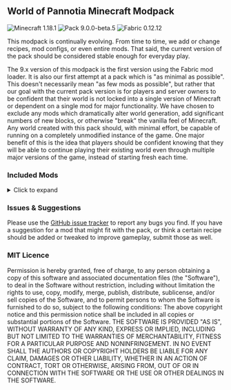## World of Pannotia Minecraft Modpack

![Minecraft 1.18.1](https://img.shields.io/badge/Minecraft-1.18.1-3a6.svg?style=flat-square)
![Pack 9.0.0-beta.5](https://img.shields.io/badge/Pack-9.0.0--beta.5-blue.svg?style=flat-square)
![Fabric 0.12.12](https://img.shields.io/badge/Fabric-0.12.12-c39.svg?style=flat-square)

This modpack is continually evolving. From time to time, we add or change recipes, mod configs, or even entire mods.
That said, the current version of the pack should be considered stable enough for everyday play.

The 9.x version of this modpack is the first version using the Fabric mod loader. It is also our
first attempt at a pack which is "as minimal as possible". This doesn't necessarily mean "as few
mods as possible", but rather that our goal with the current pack version is for players and server
owners to be confident that their world is not locked into a single version of Minecraft or
dependent on a single mod for major functionality. We have chosen to exclude any mods which
dramatically alter world generation, add significant numbers of new blocks, or otherwise "break" the
vanilla feel of Minecraft. Any world created with this pack should, with minimal effort, be capable
of running on a completely unmodified instance of the game. One major benefit of this is the idea
that players should be confident knowing that they will be able to continue playing their existing
world even through multiple major versions of the game, instead of starting fresh each time.

### Included Mods

<details>
    <summary>Click to expand</summary>
    <ul>
        <li><a href="https://www.curseforge.com/minecraft/mc-mods/additional-bars-fabric">Additional Bars [Fabric] (by Gamma1772)</a></li>
        <li><a href="https://www.curseforge.com/minecraft/mc-mods/advanced-netherite-fabric">Advanced Netherite [Fabric] (by AutovwLive)</a></li>
        <li><a href="https://www.curseforge.com/minecraft/mc-mods/advancement-screenshot-fabric">Advancement Screenshot (Fabric) (by Serilum)</a></li>
        <li><a href="https://www.curseforge.com/minecraft/mc-mods/advancementinfo">AdvancementInfo (by Giselbaer)</a></li>
        <li><a href="https://www.curseforge.com/minecraft/mc-mods/alivent-messenger">Aliven't Messenger (by A11v1r15)</a></li>
        <li><a href="https://www.curseforge.com/minecraft/mc-mods/all-arrows-infinity-fix">All Arrows Infinity Fix (by Jackbusters1)</a></li>
        <li><a href="https://www.curseforge.com/minecraft/mc-mods/animatica">Animatica (by FoundationGames)</a></li>
        <li><a href="https://www.curseforge.com/minecraft/mc-mods/antighost">AntiGhost (by Giselbaer)</a></li>
        <li><a href="https://www.curseforge.com/minecraft/mc-mods/appleskin">AppleSkin (by squeek502)</a></li>
        <li><a href="https://www.curseforge.com/minecraft/mc-mods/architectury-fabric">Architectury API (Fabric) (by shedaniel)</a></li>
        <li><a href="https://www.curseforge.com/minecraft/mc-mods/armored-elytra">Armored Elytra (by MrMelon54)</a></li>
        <li><a href="https://www.curseforge.com/minecraft/mc-mods/auto-third-person">Auto Third Person (by quat1024)</a></li>
        <li><a href="https://www.curseforge.com/minecraft/mc-mods/balm-fabric">Balm (Fabric Edition) (by BlayTheNinth)</a></li>
        <li><a href="https://www.curseforge.com/minecraft/mc-mods/better-beacon-placement-fabric">Better Beacon Placement (Fabric) (by Serilum)</a></li>
        <li><a href="https://www.curseforge.com/minecraft/mc-mods/better-beacon">Better Beacon / Conduit (by sfort__)</a></li>
        <li><a href="https://www.curseforge.com/minecraft/mc-mods/better-conduit-placement-fabric">Better Conduit Placement (Fabric) (by Serilum)</a></li>
        <li><a href="https://www.curseforge.com/minecraft/mc-mods/better-mount-hud">Better Mount HUD (by Lortseam_)</a></li>
        <li><a href="https://www.curseforge.com/minecraft/mc-mods/better-spawner-control-fabric">Better Spawner Control (Fabric) (by Serilum)</a></li>
        <li><a href="https://www.curseforge.com/minecraft/mc-mods/better-than-mending">Better Than Mending (by legobmw99)</a></li>
        <li><a href="https://www.curseforge.com/minecraft/mc-mods/betterf3">BetterF3 (by cominixo)</a></li>
        <li><a href="https://www.curseforge.com/minecraft/mc-mods/borderless-mining">Borderless Mining (by comp500)</a></li>
        <li><a href="https://www.curseforge.com/minecraft/mc-mods/carpet">Carpet (by gnembon)</a></li>
        <li><a href="https://www.curseforge.com/minecraft/mc-mods/carpet-extra">Carpet Extra (by gnembon)</a></li>
        <li><a href="https://www.curseforge.com/minecraft/mc-mods/cauldron-dyeing">Cauldron Dyeing (by TibiNonEst)</a></li>
        <li><a href="https://www.curseforge.com/minecraft/mc-mods/charcoalplus">Charcoal+ [Fabric] (by Apis035)</a></li>
        <li><a href="https://www.curseforge.com/minecraft/mc-mods/chat-up">Chat Up! (by gnembon)</a></li>
        <li><a href="https://www.curseforge.com/minecraft/mc-mods/cherished-worlds-fabric">Cherished Worlds (Fabric) (by TheIllusiveC4)</a></li>
        <li><a href="https://www.curseforge.com/minecraft/mc-mods/cit-resewn">CIT Resewn (by SHsuperCM)</a></li>
        <li><a href="https://www.curseforge.com/minecraft/mc-mods/cleancut">CleanCut (by Rongmario)</a></li>
        <li><a href="https://www.curseforge.com/minecraft/mc-mods/cloth-api">Cloth API (Fabric) (by shedaniel)</a></li>
        <li><a href="https://www.curseforge.com/minecraft/mc-mods/cloth-config">Cloth Config API (Fabric) (by shedaniel)</a></li>
        <li><a href="https://www.curseforge.com/minecraft/mc-mods/clumps">Clumps (by Jaredlll08)</a></li>
        <li><a href="https://www.curseforge.com/minecraft/mc-mods/collective-fabric">Collective (Fabric) (by Serilum)</a></li>
        <li><a href="https://www.curseforge.com/minecraft/mc-mods/colormatic">Colormatic (by kwertiTheCats)</a></li>
        <li><a href="https://www.curseforge.com/minecraft/mc-mods/completeconfig">CompleteConfig (by Lortseam_)</a></li>
        <li><a href="https://www.curseforge.com/minecraft/mc-mods/concrete-conversion">Concrete Conversion (by mrp_v2)</a></li>
        <li><a href="https://www.curseforge.com/minecraft/mc-mods/companion-fabric">Companion 🐕 (Fabric) (by Snownee__)</a></li>
        <li><a href="https://www.curseforge.com/minecraft/mc-mods/continuity">Continuity (by Pepper_Bell)</a></li>
        <li><a href="https://www.curseforge.com/minecraft/mc-mods/crafting-tweaks-fabric">Crafting Tweaks (Fabric Edition) (by BlayTheNinth)</a></li>
        <li><a href="https://www.curseforge.com/minecraft/mc-mods/crawl">Crawl (Fabric) (by fewizz_)</a></li>
        <li><a href="https://www.curseforge.com/minecraft/mc-mods/crying-portals-fabric">Crying Portals (Fabric) (by Serilum)</a></li>
        <li><a href="https://www.curseforge.com/minecraft/mc-mods/custom-entity-models-cem">Custom Entity Models (CEM) (by dorianpb)</a></li>
        <li><a href="https://www.curseforge.com/minecraft/mc-mods/cycle-paintings-fabric">Cycle Paintings (Fabric) (by Serilum)</a></li>
        <li><a href="https://www.curseforge.com/minecraft/mc-mods/dark-paintings">Dark Paintings (by DarkhaxDev)</a></li>
        <li><a href="https://www.curseforge.com/minecraft/mc-mods/death-backup-fabric">Death Backup (Fabric) (by Serilum)</a></li>
        <li><a href="https://www.curseforge.com/minecraft/mc-mods/deepslate-instamine">Deepslate Instamine - Fabric/Forge (by nicguzzo)</a></li>
        <li><a href="https://www.curseforge.com/minecraft/mc-mods/diggus-maximus">Diggus Maximus (by Kyrptonaught)</a></li>
        <li><a href="https://www.curseforge.com/minecraft/mc-mods/discontinuous-beacon-beams">Discontinuous Beacon Beams (by supersaiyansubtlety)</a></li>
        <li><a href="https://www.curseforge.com/minecraft/mc-mods/dismount-entity-fabric">Dismount Entity (Fabric) (by Serilum)</a></li>
        <li><a href="https://www.curseforge.com/minecraft/mc-mods/double-doors-fabric">Double Doors (Fabric) (by Serilum)</a></li>
        <li><a href="https://www.curseforge.com/minecraft/mc-mods/dynamic-fps">Dynamic FPS (by juliand665)</a></li>
        <li><a href="https://www.curseforge.com/minecraft/mc-mods/easy-magic-fabric">Easy Magic (Fabric) (by Fuzs_)</a></li>
        <li><a href="https://www.curseforge.com/minecraft/mc-mods/edibles-fabric">Edibles (Fabric) (by Serilum)</a></li>
        <li><a href="https://www.curseforge.com/minecraft/mc-mods/effective">Effective 💦 (by doctor4t)</a></li>
        <li><a href="https://www.curseforge.com/minecraft/mc-mods/effectsleft-fabric">EffectsLeft (Fabric/Quilt) (by CoolSimulations)</a></li>
        <li><a href="https://www.curseforge.com/minecraft/mc-mods/enchantment-descriptions">Enchantment Descriptions (by DarkhaxDev)</a></li>
        <li><a href="https://www.curseforge.com/minecraft/mc-mods/enhanced-block-entities">Enhanced Block Entities (by FoundationGames)</a></li>
        <li><a href="https://www.curseforge.com/minecraft/mc-mods/entityculling">Entity Culling Fabric/Forge (by tr9zw)</a></li>
        <li><a href="https://www.curseforge.com/minecraft/mc-mods/extended-bone-meal-fabric">Extended Bone Meal (Fabric) (by Serilum)</a></li>
        <li><a href="https://www.curseforge.com/minecraft/mc-mods/extreme-sound-muffler-fabric-official">Extreme Sound Muffler (Fabric) Official (by LeoBeliik)</a></li>
        <li><a href="https://www.curseforge.com/minecraft/mc-mods/fabric-api">Fabric API (by modmuss50)</a></li>
        <li><a href="https://www.curseforge.com/minecraft/mc-mods/capes">Fabric Capes (by VictorKohler)</a></li>
        <li><a href="https://www.curseforge.com/minecraft/mc-mods/fabric-language-kotlin">Fabric Language Kotlin (by modmuss50)</a></li>
        <li><a href="https://www.curseforge.com/minecraft/mc-mods/fabrishot">Fabrishot (by ramidzkh)</a></li>
        <li><a href="https://www.curseforge.com/minecraft/mc-mods/fastopenlinksandfolders">FastOpenLinksAndFolders (by altrisi)</a></li>
        <li><a href="https://www.curseforge.com/minecraft/mc-mods/feature-nbt-deadlock-be-gone">Feature NBT Deadlock Be Gone (by telepathicgrunt)</a></li>
        <li><a href="https://www.curseforge.com/minecraft/mc-mods/ferritecore-fabric">FerriteCore (Fabric) (by malte0811)</a></li>
        <li><a href="https://www.curseforge.com/minecraft/mc-mods/fire-spread-tweaks-fabric">Fire Spread Tweaks (Fabric) (by Serilum)</a></li>
        <li><a href="https://www.curseforge.com/minecraft/mc-mods/fix-experience-bug">Fix Experience Bug (by MacTso)</a></li>
        <li><a href="https://www.curseforge.com/minecraft/mc-mods/forge-config-api-port-fabric">Forge Config API Port [Fabric] (by Fuzs_)</a></li>
        <li><a href="https://www.curseforge.com/minecraft/mc-mods/gamma-utils">Gamma Utils (by Sjouwer)</a></li>
        <li><a href="https://www.curseforge.com/minecraft/mc-mods/grass-seeds-fabric">Grass Seeds (Fabric) (by Serilum)</a></li>
        <li><a href="https://www.curseforge.com/minecraft/mc-mods/grind-enchantments">Grind Enchantments (by mschae23)</a></li>
        <li><a href="https://www.curseforge.com/minecraft/mc-mods/hand-over-your-items-fabric">Hand Over Your Items (Fabric) (by Serilum)</a></li>
        <li><a href="https://www.curseforge.com/minecraft/mc-mods/horsestatsvanilla">Horst Stats Vanilla (Fabric) (by TeaJ4y)</a></li>
        <li><a href="https://www.curseforge.com/minecraft/mc-mods/ice-prevents-crop-growth-fabric">Ice Prevents Crop Growth (Fabric) (by Serilum)</a></li>
        <li><a href="https://www.curseforge.com/minecraft/mc-mods/improved-hoes">Improved Hoes (by Furgle)</a></li>
        <li><a href="https://www.curseforge.com/minecraft/mc-mods/infinite-trading-fabric">Infinite Trading (Fabric) (by Serilum)</a></li>
        <li><a href="https://www.curseforge.com/minecraft/mc-mods/inventory-profiles-next">Inventory Profiles Next (by mirinimi)</a></li>
        <li><a href="https://www.curseforge.com/minecraft/mc-mods/inventory-totem-fabric">Inventory Totem (Fabric) (by Serilum)</a></li>
        <li><a href="https://www.curseforge.com/minecraft/mc-mods/item-model-fix">Item Model Fix (Fabric) (by Pepper_Bell)</a></li>
        <li><a href="https://www.curseforge.com/minecraft/mc-mods/item-scroller">Item Scroller (by masady)</a></li>
        <li><a href="https://www.curseforge.com/minecraft/mc-mods/just-enough-keys-fabric">Just Enough Keys [JEK] [Fabric] (by starmun)</a></li>
        <li><a href="https://www.curseforge.com/minecraft/mc-mods/just-player-heads-fabric">Just Player Heads (Fabric) (by Serilum)</a></li>
        <li><a href="https://www.curseforge.com/minecraft/mc-mods/keep-my-soil-tilled-fabric">Keep My Soil Tilled (Fabric) (by Serilum)</a></li>
        <li><a href="https://www.curseforge.com/minecraft/mc-mods/keepheadnames">Keep Head Names (Fabric/Forge) (by Fourmisain)</a></li>
        <li><a href="https://www.curseforge.com/minecraft/mc-mods/kelp-fertilizer-fabric">Kelp Fertilizer (Fabric) (by Serilum)</a></li>
        <li><a href="https://www.curseforge.com/minecraft/mc-mods/lambdabettergrass">LambdaBetterGrass (by LambdAurora)</a></li>
        <li><a href="https://www.curseforge.com/minecraft/mc-mods/lambdynamiclights">LambDynamicLights (by LambdAurora)</a></li>
        <li><a href="https://www.curseforge.com/minecraft/mc-mods/language-reload">Language Reload (by Jerozgen)</a></li>
        <li><a href="https://www.curseforge.com/minecraft/mc-mods/lazydfu">LazyDFU (by tuxed)</a></li>
        <li><a href="https://www.curseforge.com/minecraft/mc-mods/lenient-stack-size">Lenient Stack Size (by zoeytheegoist)</a></li>
        <li><a href="https://www.curseforge.com/minecraft/mc-mods/light-overlay">Light Overlay (Rift/Forge/Fabric) (by shedaniel)</a></li>
        <li><a href="https://www.curseforge.com/minecraft/mc-mods/litematica">Litematica (by masady)</a></li>
        <li><a href="https://www.curseforge.com/minecraft/mc-mods/lithium">Lithium (by jellysquid3_)</a></li>
        <li><a href="https://www.curseforge.com/minecraft/mc-mods/malilib">MaLiLib (by masady)</a></li>
        <li><a href="https://www.curseforge.com/minecraft/mc-mods/mo-structures">Mo' Structures (Fabric) (by ffrannny)</a></li>
        <li><a href="https://www.curseforge.com/minecraft/mc-mods/modmenu">Mod Menu (by ProspectorDev)</a></li>
        <li><a href="https://www.curseforge.com/minecraft/mc-mods/more-villagers-fabric">More Vilalgers [Fabric] (by SameDifferent)</a></li>
        <li><a href="https://www.curseforge.com/minecraft/mc-mods/nbt-crafting">Nbt Crafting (Fabric) (by Siphalor)</a></li>
        <li><a href="https://www.curseforge.com/minecraft/mc-mods/no-enchant-cap">No Enchant Cap (by AmyMialee)</a></li>
        <li><a href="https://www.curseforge.com/minecraft/mc-mods/no-fade">No Fade (by UltimateBoomer)</a></li>
        <li><a href="https://www.curseforge.com/minecraft/mc-mods/no-null-processors">No Null Processors (by telepathicgrunt)</a></li>
        <li><a href="https://www.curseforge.com/minecraft/mc-mods/no-telemetry">No Telemetry (by kb1000)</a></li>
        <li><a href="https://www.curseforge.com/minecraft/mc-mods/norecipebook-fabric">No Recipe Book (Fabric) (by Gray_ray)</a></li>
        <li><a href="https://www.curseforge.com/minecraft/mc-mods/not-enough-crashes">Not Enough Crashes (Fabric) (by NatanFudge)</a></li>
        <li><a href="https://www.curseforge.com/minecraft/mc-mods/now-playing">Now Playing (by AppleTheGold)</a></li>
        <li><a href="https://www.curseforge.com/minecraft/mc-mods/open-loader">Open Loader (by DarkhaxDev)</a></li>
        <li><a href="https://www.curseforge.com/minecraft/mc-mods/pannotias-parcels">Pannotia's Parcels (by chimericdream)</a></li>
        <li><a href="https://www.curseforge.com/minecraft/mc-mods/patchouli-fabric">Patchouli (Fabric) (by williewillus)</a></li>
        <li><a href="https://www.curseforge.com/minecraft/mc-mods/pet-transfer">Pet Transfer (by emirik0l)</a></li>
        <li><a href="https://www.curseforge.com/minecraft/mc-mods/pretty-beaches-fabric">Pretty Beaches (Fabric) (by BlayTheNinth)</a></li>
        <li><a href="https://www.curseforge.com/minecraft/mc-mods/puzzles-lib-fabric">Puzzles Lib [Fabric] (by Fuzs_)</a></li>
        <li><a href="https://www.curseforge.com/minecraft/mc-mods/quick-paths-fabric">Quick Paths (Fabric) (by Serilum)</a></li>
        <li><a href="https://www.curseforge.com/minecraft/mc-mods/rain-be-gone-ritual-fabric">Rain Be Gone Ritual (Fabric) (by Serilum)</a></li>
        <li><a href="https://www.curseforge.com/minecraft/mc-mods/random-bone-meal-flowers-fabric">Random Bone Meal Flowers (Fabric) (by Serilum)</a></li>
        <li><a href="https://www.curseforge.com/minecraft/mc-mods/randomblockplacement">RandomBlockPlacement (by Giselbaer)</a></li>
        <li><a href="https://www.curseforge.com/minecraft/mc-mods/repurposed-structures-fabric">Repurposed Structures (Fabric) (by telepathicgrunt)</a></li>
        <li><a href="https://www.curseforge.com/minecraft/mc-mods/roughly-enough-items">Roughly Enough Items Fabric (REI) (by shedaniel)</a></li>
        <li><a href="https://www.curseforge.com/minecraft/mc-mods/scaffolding-drops-nearby-fabric">Scaffolding Drops Nearby (Fabric) (by Serilum)</a></li>
        <li><a href="https://www.curseforge.com/minecraft/mc-mods/sheep-consistency">Sheep Consistency (by IMS21)</a></li>
        <li><a href="https://www.curseforge.com/minecraft/mc-mods/silkspawners">SilkSpawners (by LordDeatHunter)</a></li>
        <li><a href="https://www.curseforge.com/minecraft/mc-mods/simple-measuring">Simple Measuring (by MrTurtle2005)</a></li>
        <li><a href="https://www.curseforge.com/minecraft/mc-mods/slight-gui-modifications">'Slight' Gui Modifications (by shedaniel)</a></li>
        <li><a href="https://www.curseforge.com/minecraft/mc-mods/smooth-boot">Smooth Boot (Fabric) (by UltimateBoomer)</a></li>
        <li><a href="https://www.curseforge.com/minecraft/mc-mods/softer-hay-bales-fabric">Softer Hay Bales (Fabric) (by Serilum)</a></li>
        <li><a href="https://www.curseforge.com/minecraft/mc-mods/superflat-world-no-slimes-fabric">Superflat World No Slimes (Fabric) (by Serilum)</a></li>
        <li><a href="https://www.curseforge.com/minecraft/mc-mods/surface-mushrooms-fabric">Surface Mushrooms (Fabric) (by Serilum)</a></li>
        <li><a href="https://www.curseforge.com/minecraft/mc-mods/tiny-skeletons-fabric">Tiny Skeletons [Fabric] (by Fuzs_)</a></li>
        <li><a href="https://www.curseforge.com/minecraft/mc-mods/tooltipfix">ToolTipFix (by Kyrptonaught)</a></li>
        <li><a href="https://www.curseforge.com/minecraft/mc-mods/towers-of-the-wild-reworked">Towers of the Wild: Reworked (Fabric) (by xPand_4B)</a></li>
        <li><a href="https://www.curseforge.com/minecraft/mc-mods/trade-cycling">Trade Cycling (by henkelmax)</a></li>
        <li><a href="https://www.curseforge.com/minecraft/mc-mods/trashslot-fabric-edition">TrashSlot (Fabric Edition) (by BlayTheNinth)</a></li>
        <li><a href="https://www.curseforge.com/minecraft/mc-mods/tree-harvester-fabric">Tree Harvester (Fabric) (by Serilum)</a></li>
        <li><a href="https://www.curseforge.com/minecraft/mc-mods/tweakeroo">Tweakeroo (by masady)</a></li>
        <li><a href="https://www.curseforge.com/minecraft/mc-mods/villagers-follow-emeralds-fabric">Villagers follow Emeralds [Fabric] (by matjojo1000)</a></li>
        <li><a href="https://www.curseforge.com/minecraft/mc-mods/visual-workbench-fabric">Visual Workbench [Fabric] (by Fuzs_)</a></li>
        <li><a href="https://www.curseforge.com/minecraft/mc-mods/wandering-collector">Wandering Collector (by Siphalor)</a></li>
        <li><a href="https://www.curseforge.com/minecraft/mc-mods/wi-zoom">WI Zoom (by alexander9892)</a></li>
        <li><a href="https://www.curseforge.com/minecraft/mc-mods/wthit">WTHIT (by badasintended)</a></li>
        <li><a href="https://www.curseforge.com/minecraft/mc-mods/xaeros-minimap">Xaero's Minimap (by xaero96)</a></li>
        <li><a href="https://www.curseforge.com/minecraft/mc-mods/xaeros-world-map">Xaero's World Map (by xaero96)</a></li>
        <li><a href="https://www.curseforge.com/minecraft/mc-mods/yosbr">Your Options Shall Be Respected (YOSBR) (by shedaniel)</a></li>
        <li><a href="https://www.curseforge.com/minecraft/mc-mods/zombie-horse-spawn-fabric">Zombie Horse Spawn (Fabric) (by Serilum)</a></li>
    </ul>
</details>

### Issues & Suggestions

Please use the [GitHub issue tracker](https://github.com/chimericdream/WorldOfPannotia-MC-Modpack/issues) to report any
bugs you find. If you have a suggestion for a mod that might fit with the pack, or think a certain recipe should be
added or tweaked to improve gameplay, submit those as well.

### MIT Licence

Permission is hereby granted, free of charge, to any person obtaining a copy of this software and associated
documentation files (the "Software"), to deal in the Software without restriction, including without limitation the
rights to use, copy, modify, merge, publish, distribute, sublicense, and/or sell copies of the Software, and to permit
persons to whom the Software is furnished to do so, subject to the following conditions: The above copyright notice and
this permission notice shall be included in all copies or substantial portions of the Software. THE SOFTWARE IS
PROVIDED "AS IS", WITHOUT WARRANTY OF ANY KIND, EXPRESS OR IMPLIED, INCLUDING BUT NOT LIMITED TO THE WARRANTIES OF
MERCHANTABILITY, FITNESS FOR A PARTICULAR PURPOSE AND NONINFRINGEMENT. IN NO EVENT SHALL THE AUTHORS OR COPYRIGHT
HOLDERS BE LIABLE FOR ANY CLAIM, DAMAGES OR OTHER LIABILITY, WHETHER IN AN ACTION OF CONTRACT, TORT OR OTHERWISE,
ARISING FROM, OUT OF OR IN CONNECTION WITH THE SOFTWARE OR THE USE OR OTHER DEALINGS IN THE SOFTWARE.
